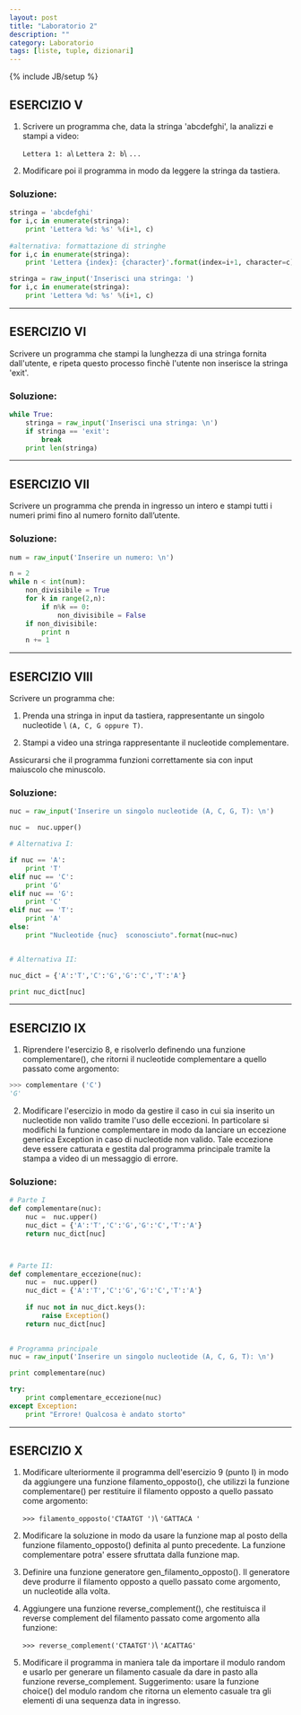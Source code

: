 ```yaml
---
layout: post
title: "Laboratorio 2"
description: ""
category: Laboratorio
tags: [liste, tuple, dizionari]
---
```

{% include JB/setup %}

## ESERCIZIO V

1. Scrivere un programma che, data la stringa 'abcdefghi', la analizzi e
    stampi a video:

    `Lettera 1: a`\\
    `Lettera 2: b`\\
    `...`

2. Modificare poi il programma in modo da leggere la stringa da tastiera.


### Soluzione:
```python
stringa = 'abcdefghi'
for i,c in enumerate(stringa):
    print 'Lettera %d: %s' %(i+1, c)
    
#alternativa: formattazione di stringhe
for i,c in enumerate(stringa):
    print 'Lettera {index}: {character}'.format(index=i+1, character=c)

stringa = raw_input('Inserisci una stringa: ')
for i,c in enumerate(stringa):
    print 'Lettera %d: %s' %(i+1, c)
```

---

## ESERCIZIO VI

Scrivere un programma che stampi la lunghezza di una stringa fornita dall'utente,
e ripeta questo processo finchè l'utente non inserisce la stringa 'exit'.

### Soluzione:
```python
while True:
    stringa = raw_input('Inserisci una stringa: \n')
    if stringa == 'exit':
        break
    print len(stringa)
```

---
## ESERCIZIO VII

Scrivere un programma che prenda in ingresso un intero e stampi tutti i numeri
primi fino al numero fornito dall’utente.

### Soluzione:

```python
num = raw_input('Inserire un numero: \n')

n = 2
while n < int(num):
    non_divisibile = True
    for k in range(2,n):
        if n%k == 0:
            non_divisibile = False
    if non_divisibile:
        print n
    n += 1
```

---
## ESERCIZIO VIII
Scrivere un programma che:

1. Prenda una stringa in input da tastiera, rappresentante un singolo nucleotide \\
    `(A, C, G oppure T)`.

2. Stampi a video una stringa rappresentante il nucleotide complementare.

Assicurarsi che il programma funzioni correttamente sia con input maiuscolo 
    che minuscolo.
    
### Soluzione:
```python
nuc = raw_input('Inserire un singolo nucleotide (A, C, G, T): \n')

nuc =  nuc.upper()

# Alternativa I:

if nuc == 'A':
    print 'T'
elif nuc == 'C':
    print 'G'
elif nuc == 'G':
    print 'C'
elif nuc == 'T':
    print 'A'
else:
    print "Nucleotide {nuc}  sconosciuto".format(nuc=nuc)


# Alternativa II:

nuc_dict = {'A':'T','C':'G','G':'C','T':'A'}

print nuc_dict[nuc]


```

---
## ESERCIZIO IX
1. Riprendere l'esercizio 8, e risolverlo definendo una funzione complementare(), 
    che ritorni il nucleotide complementare a quello passato come argomento:

```python
>>> complementare ('C')
'G'
```
        
2. Modificare l'esercizio in modo da gestire il caso in cui sia inserito un 
    nucleotide non valido tramite l'uso delle eccezioni. In particolare si 
    modifichi la funzione complementare in modo da lanciare un eccezione 
    generica Exception in caso di nucleotide non valido. Tale eccezione deve 
    essere catturata e gestita dal programma principale tramite la stampa a 
    video di un messaggio di errore.
    
### Soluzione:
```python
# Parte I
def complementare(nuc):
    nuc =  nuc.upper()
    nuc_dict = {'A':'T','C':'G','G':'C','T':'A'}
    return nuc_dict[nuc]



# Parte II:
def complementare_eccezione(nuc):
    nuc =  nuc.upper()
    nuc_dict = {'A':'T','C':'G','G':'C','T':'A'}
    
    if nuc not in nuc_dict.keys():
        raise Exception()
    return nuc_dict[nuc]
        

# Programma principale     
nuc = raw_input('Inserire un singolo nucleotide (A, C, G, T): \n')

print complementare(nuc)

try:
    print complementare_eccezione(nuc)
except Exception:
    print "Errore! Qualcosa è andato storto"
```

---
## ESERCIZIO X

1. Modificare ulteriormente il programma dell'esercizio 9 (punto I) in modo da 
    aggiungere una funzione filamento_opposto(), che utilizzi la funzione 
    complementare() per restituire il filamento opposto a quello 
    passato come argomento:

    `>>> filamento_opposto('CTAATGT ')`\\
    `'GATTACA '`

2. Modificare la soluzione in modo da usare la funzione map al posto della 
    funzione filamento_opposto() definita al punto precedente. 
    La funzione complementare potra' essere sfruttata dalla funzione map.
    
3. Definire una funzione generatore gen_filamento_opposto(). Il generatore deve produrre il filamento opposto a quello passato come argomento, un nucleotide alla volta.

4. Aggiungere una funzione reverse_complement(), che restituisca il reverse 
  complement del filamento passato come argomento alla funzione:
        
    `>>> reverse_complement('CTAATGT')`\\
    `'ACATTAG'`

5. Modificare il programma in maniera tale da importare il modulo random e 
    usarlo per generare un filamento casuale da dare in pasto alla funzione 
    reverse_complement. Suggerimento: usare la funzione choice() del modulo 
    random che ritorna un elemento casuale tra gli elementi di una 
    sequenza data in ingresso.